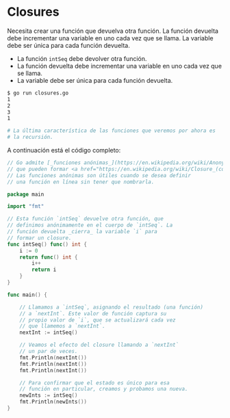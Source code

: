 # Closures

Necesita crear una función que devuelva otra función. La función devuelta debe incrementar una variable en uno cada vez que se llama. La variable debe ser única para cada función devuelta.

- La función `intSeq` debe devolver otra función.
- La función devuelta debe incrementar una variable en uno cada vez que se llama.
- La variable debe ser única para cada función devuelta.

```sh
$ go run closures.go
1
2
3
1

# La última característica de las funciones que veremos por ahora es
# la recursión.
```

A continuación está el código completo:

```go
// Go admite [_funciones anónimas_](https://en.wikipedia.org/wiki/Anonymous_function),
// que pueden formar <a href="https://en.wikipedia.org/wiki/Closure_(computer_science)"><em>closures</em></a>.
// Las funciones anónimas son útiles cuando se desea definir
// una función en línea sin tener que nombrarla.

package main

import "fmt"

// Esta función `intSeq` devuelve otra función, que
// definimos anónimamente en el cuerpo de `intSeq`. La
// función devuelta _cierra_ la variable `i` para
// formar un closure.
func intSeq() func() int {
	i := 0
	return func() int {
		i++
		return i
	}
}

func main() {

	// Llamamos a `intSeq`, asignando el resultado (una función)
	// a `nextInt`. Este valor de función captura su
	// propio valor de `i`, que se actualizará cada vez
	// que llamemos a `nextInt`.
	nextInt := intSeq()

	// Veamos el efecto del closure llamando a `nextInt`
	// un par de veces.
	fmt.Println(nextInt())
	fmt.Println(nextInt())
	fmt.Println(nextInt())

	// Para confirmar que el estado es único para esa
	// función en particular, creamos y probamos una nueva.
	newInts := intSeq()
	fmt.Println(newInts())
}

```
